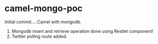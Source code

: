 # camel-mongo-poc

Initial commit.....Camel with mongodb.
1. Mongodb insert and retrieve operation done using Restlet component!
2. Twitter polling route added.
